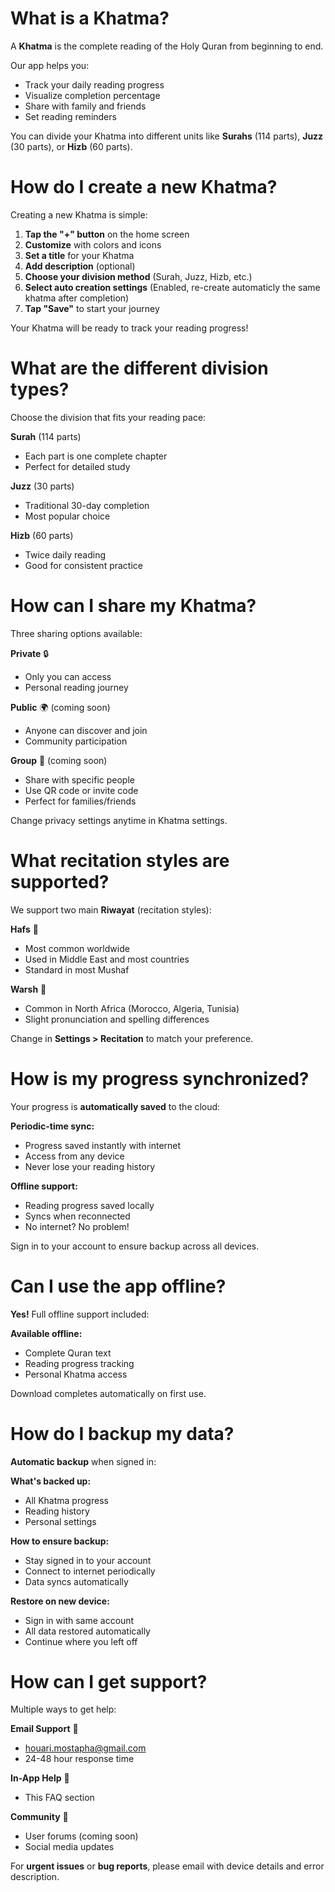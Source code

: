 # What is a Khatma?

A **Khatma** is the complete reading of the Holy Quran from beginning to end.

Our app helps you:
- Track your daily reading progress
- Visualize completion percentage
- Share with family and friends
- Set reading reminders

You can divide your Khatma into different units like **Surahs** (114 parts), **Juzz** (30 parts), or **Hizb** (60 parts).

# How do I create a new Khatma?

Creating a new Khatma is simple:

1. **Tap the "+" button** on the home screen
6. **Customize** with colors and icons
3. **Set a title** for your Khatma
4. **Add description** (optional)
2. **Choose your division method** (Surah, Juzz, Hizb, etc.)
5. **Select auto creation settings** (Enabled, re-create automaticly the same khatma after completion)
7. **Tap "Save"** to start your journey

Your Khatma will be ready to track your reading progress!

# What are the different division types?

Choose the division that fits your reading pace:

**Surah** (114 parts)
- Each part is one complete chapter
- Perfect for detailed study

**Juzz** (30 parts) 
- Traditional 30-day completion
- Most popular choice

**Hizb** (60 parts)
- Twice daily reading
- Good for consistent practice


# How can I share my Khatma?

Three sharing options available:

**Private** 🔒
- Only you can access
- Personal reading journey

**Public** 🌍 (coming soon)
- Anyone can discover and join
- Community participation

**Group** 👥 (coming soon)
- Share with specific people
- Use QR code or invite code
- Perfect for families/friends

Change privacy settings anytime in Khatma settings.

<!-- 

# How does group reading work?

Group Khatma brings people together:

**How it works:**
- Multiple participants join one Khatma
- Each person claims different sections
- Everyone sees overall progress
- Completion notifications for all

**Perfect for:**
- Family Khatma during Ramadan
- Study circles and communities
- Friends reading together
- Mosque congregations

*Beautiful way to complete the Quran as a community!*
-->
# What recitation styles are supported?

We support two main **Riwayat** (recitation styles):

**Hafs** 📖
- Most common worldwide
- Used in Middle East and most countries
- Standard in most Mushaf

**Warsh** 📖
- Common in North Africa (Morocco, Algeria, Tunisia)
- Slight pronunciation and spelling differences

Change in **Settings > Recitation** to match your preference.

# How is my progress synchronized?

Your progress is **automatically saved** to the cloud:

**Periodic-time sync:**
- Progress saved instantly with internet
- Access from any device
- Never lose your reading history

**Offline support:**
- Reading progress saved locally
- Syncs when reconnected
- No internet? No problem!

Sign in to your account to ensure backup across all devices.

# Can I use the app offline?

**Yes!** Full offline support included:

**Available offline:**
- Complete Quran text
- Reading progress tracking
- Personal Khatma access

Download completes automatically on first use.

# How do I backup my data?

**Automatic backup** when signed in:

**What's backed up:**
- All Khatma progress
- Reading history
- Personal settings

**How to ensure backup:**
- Stay signed in to your account
- Connect to internet periodically
- Data syncs automatically

**Restore on new device:**
- Sign in with same account
- All data restored automatically
- Continue where you left off

# How can I get support?

Multiple ways to get help:

**Email Support** 📧
- houari.mostapha@gmail.com
- 24-48 hour response time

**In-App Help** 📱
- This FAQ section

**Community** 👥
- User forums (coming soon)
- Social media updates

For **urgent issues** or **bug reports**, please email with device details and error description.